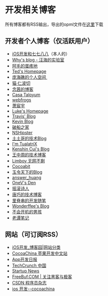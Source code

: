 # 开发相关博客
所有博客都有RSS输出，导出的opml文件在[这里]()下载
## 开发者个人博客（仅活跃用户）
- [iOS开发和七七八八][2]（本人的）
- [Why's blog - 汪海的实验室][3]
- [阿毛的蛋疼地][4]
- [Ted's Homepage][5]
- [庞海礁的个人空间 ][6]
- [猫·仁波切][7]
- [念茜的博客][8]
- [Casa Taloyum][9]
- [webfrogs][10]
- [萧宸宇][11]
- [Luke's Homepage][12]
- [Travis' Blog][13]
- [Kevin Blog][14]
- [破船之家][15]
- [NSHipster][16]
- [土土哥的技术Blog][17]
- [I'm TualatriX][18]
- [Kenshin Cui's Blog][19]
- [王中周的技术博客][20]
- [Limboy 无网不剩][21]
- [Cocoabit][22]
- [玉令天下的Blog][23]
- [answer\_huang][24]
- [OneV's Den][25]
- [摇滚诗人][26]
- [唐巧的技术博客][27]
- [里脊串的开发随笔][28]
- [Wonderffee's Blog][29]
- [不会开机的男孩][30]
- [老谭笔记][31]

## 网站（可订阅RSS）
- [iOS开发\_博客园|网站分类][32]
- [CocoaChina 苹果开发中文站][33]
- [App开发日报][34]
- [TechCrunch 中国][35]
- [Startup News][36]
- [FreeBuf.COM | 关注黑客与极客][37]
- [CSDN 程序员杂志][38]
- [ios 开发--cocoachina][39]

[2]:	http://conanwhf.gitcafe.io/
[3]:	http://blog.callmewhy.com/
[4]:	http://xiangwangfeng.com/
[5]:	http://www.csdn.net/headlines.html
[6]:	http://www.olinone.com
[7]:	http://andelf.github.io/
[8]:	http://nianxi.net
[9]:	http://casatwy.com/
[10]:	http://chun.tips/
[11]:	http://iiiyu.com
[12]:	http://www.hotobear.com
[13]:	http://travis.wang/
[14]:	http://blog.zhowkev.in/
[15]:	http://beyondvincent.com/
[16]:	http://nshipster.cn
[17]:	http://tutuge.me/
[18]:	http://imtx.me/
[19]:	http://www.cnblogs.com/kenshincui/
[20]:	http://wangzz.github.io/
[21]:	http://blog.leezhong.com/
[22]:	http://blog.cocoabit.com
[23]:	http://yulingtianxia.com/
[24]:	http://answerhuang.duapp.com
[25]:	http://onevcat.com/
[26]:	http://www.cnblogs.com/biosli/
[27]:	http://blog.devtang.com/
[28]:	http://adad184.com/
[29]:	http://wonderffee.github.io/
[30]:	http://studentdeng.github.com/
[31]:	http://www.tanhao.me/
[32]:	http://www.cnblogs.com/cate/ios/
[33]:	http://www.cocoachina.com
[34]:	http://app.memect.com
[35]:	http://techcrunch.cn
[36]:	http://news.dbanotes.net/
[37]:	http://www.freebuf.com
[38]:	http://programmer.csdn.net
[39]:	http://www.cocoachina.com/ios/
